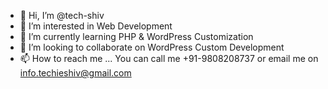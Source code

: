 - 👋 Hi, I’m @tech-shiv
- 👀 I’m interested in Web Development
- 🌱 I’m currently learning PHP & WordPress Customization
- 💞️ I’m looking to collaborate on WordPress Custom Development
- 📫 How to reach me ... You can call me +91-9808208737 or email me on info.techieshiv@gmail.com

<!---
tech-shiv/tech-shiv is a ✨ special ✨ repository because its `README.md` (this file) appears on your GitHub profile.
You can click the Preview link to take a look at your changes.
--->
